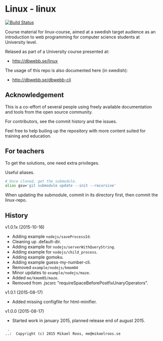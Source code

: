 Linux - linux
===================
[![Build Status](https://travis-ci.org/mosbth/linux.svg?branch=master)](https://travis-ci.org/mosbth/linux)

Course material for linux-course, aimed at a swedish target audience as an introduction to web programming for computer science students at University level.

Relased as part of a University course presented at:

* http://dbwebb.se/linux

The usage of this repo is also documented here (in swedish):

* http://dbwebb.se/dbwebb-cli



Acknowledgement
-------------------

This is a co-effort of several people using freely available documentation and tools from the open source community.

For contributors, see the commit history and the issues.

Feel free to help builing up the repository with more content suited for training and education.



For teachers
-------------------

To get the solutions, one need extra privileges.

Useful aliases.

```bash
# Once cloned, get the submodule.
alias gsu='git submodule update --init --recursive'
```

When updating the submodule, commit in its directory first, then commit the linux-repo.



History
-------------------

v1.0.1x (2015-10-16)

* Adding example `nodejs/saveProcessId`.
* Cleaning up .default-dir.
* Adding example for `nodejs/serverWithQueryString`.
* Adding example for `nodejs/child_process`.
* Adding example gomoku.
* Adding example guess-my-number-cli.
* Removed `example/nodejs/kmom04`
* Minor updates to `example/nodejs/maze`.
* Added `me/kmom05/maze`.
* Removed from .jscsrc "requireSpaceBeforePostfixUnaryOperators".


v1.0.1 (2015-08-17)

* Added missing configfile for html-minifier.


v1.0.0 (2015-08-17)

* Started work in january 2015, planned release end of august 2015.



```
 .
..:  Copyright (c) 2015 Mikael Roos, me@mikaelroos.se
```
